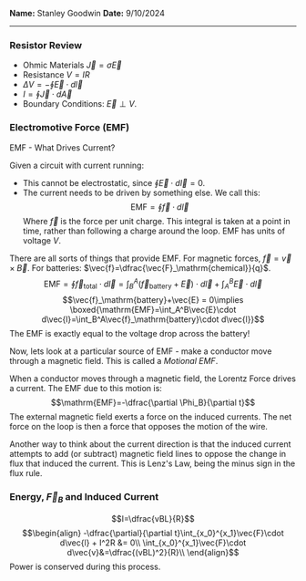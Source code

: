 **Name:** Stanley Goodwin
**Date:** 9/10/2024

---
### Resistor Review
 - Ohmic Materials $\vec{J}=\sigma\vec{E}$
 - Resistance $V=IR$
 - $\Delta V = -\displaystyle\oint\vec{E}\cdot d\vec{l}$
 - $I = \displaystyle\oint\vec{J}\cdot d\vec{A}$
 - Boundary Conditions: $\vec{E}\perp V$.

### Electromotive Force (EMF)
EMF - What Drives Current?

Given a circuit with current running:
 - This cannot be electrostatic, since $\oint\vec{E}\cdot d\vec{l} = 0$.
 - The current needs to be driven by something else. We call this:
$$\mathrm{EMF} = \oint\vec{f}\cdot d\vec{l}$$
Where $\vec{f}$ is the force per unit charge.
This integral is taken at a point in time, rather than following a charge around the loop.
$\mathrm{EMF}$ has units of voltage $V$.

There are all sorts of things that provide EMF.
For magnetic forces, $\vec{f}=\vec{v}\times\vec{B}$.
For batteries: $\vec{f}=\dfrac{\vec{F}_\mathrm{chemical}}{q}$.
$$\mathrm{EMF}=\oint\vec{f}_\mathrm{total}\cdot d\vec{l} = \int_B^A\left(\vec{f}_\mathrm{battery}+\vec{E}\right)\cdot d\vec{l}+\int_A^B\vec{E}\cdot d\vec{l}$$
$$\vec{f}_\mathrm{battery}+\vec{E} = 0\implies \boxed{\mathrm{EMF}=\int_A^B\vec{E}\cdot d\vec{l}=\int_B^A\vec{f}_\mathrm{battery}\cdot d\vec{l}}$$
The EMF is exactly equal to the voltage drop across the battery!

Now, lets look at a particular source of EMF - make a conductor move through a magnetic field.
This is called a *Motional EMF*.

When a conductor moves through a magnetic field, the Lorentz Force drives a current.
The EMF due to this motion is:
$$\mathrm{EMF}=-\dfrac{\partial \Phi_B}{\partial t}$$
The external magnetic field exerts a force on the induced currents.
The net force on the loop is then a force that opposes the motion of the wire.

Another way to think about the current direction is that the induced current attempts to add (or subtract) magnetic field lines to oppose the change in flux that induced the current.
This is Lenz's Law, being the minus sign in the flux rule.

### Energy, $\vec F_B$ and Induced Current
$$I=\dfrac{vBL}{R}$$
$$\begin{align}
-\dfrac{\partial}{\partial t}\int_{x_0}^{x_1}\vec{F}\cdot d\vec{l} + I^2R &= 0\\
\int_{x_0}^{x_1}\vec{F}\cdot d\vec{v}&=\dfrac{(vBL)^2}{R}\\
\end{align}$$
Power is conserved during this process.